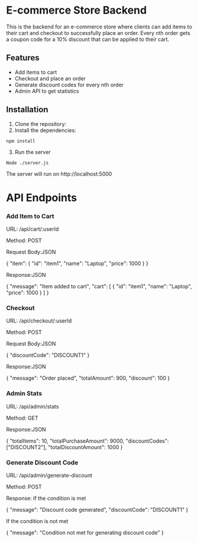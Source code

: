 # E-commerce Store Backend

This is the backend for an e-commerce store where clients can add items to their cart and checkout to successfully place an order. Every nth order gets a coupon code for a 10% discount that can be applied to their cart.

## Features

- Add items to cart
- Checkout and place an order
- Generate discount codes for every nth order
- Admin API to get statistics

## Installation

1. Clone the repository:
2. Install the dependencies:
```
npm install

```
3. Run the server
```
Node ./server.js

```
The server will run on http://localhost:5000

# API Endpoints

### Add Item to Cart
URL: /api/cart/:userId

Method: POST

Request Body:JSON

{
  "item": {
    "id": "item1",
    "name": "Laptop",
    "price": 1000
  }
}


Response:JSON


{
  "message": "Item added to cart",
  "cart": [
    {
      "id": "item1",
      "name": "Laptop",
      "price": 1000
    }
  ]
}

### Checkout

URL: /api/checkout/:userId

Method: POST

Request Body:JSON

{
  "discountCode": "DISCOUNT1"
}

Response:JSON

{
  "message": "Order placed",
  "totalAmount": 900,
  "discount": 100
}

### Admin Stats
URL: /api/admin/stats

Method: GET

Response:JSON

{
  "totalItems": 10,
  "totalPurchaseAmount": 9000,
  "discountCodes": ["DISCOUNT2"],
  "totalDiscountAmount": 1000
}

### Generate Discount Code
URL: /api/admin/generate-discount

Method: POST

Response: If the condition is met

{
  "message": "Discount code generated",
  "discountCode": "DISCOUNT1"
}

If the condition is not met

{
  "message": "Condition not met for generating discount code"
}
